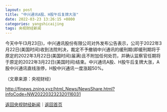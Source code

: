 ```yaml
---
layout: post
title: "中兴通讯A股、H股午后复牌大涨"
date: 2022-03-23 13:26:15 +0800
categories: yangshicaijing
tags: 央视财经新闻
---
```

<p>今天中午(3月23日)，中兴通讯股份有限公司对外发布公告表示，公司于2022年3月22日(美国时间)收到法院判决，裁定不予撤销中兴通讯的缓刑期(即缓刑期将于原定的2022年3月22日(美国时间)届满)且不附加任何处罚，并确认监察官任期将于原定的2022年3月22日(美国时间)结束。中兴通讯A股、H股午后复牌大涨，A股中兴通讯直线涨停，H股中兴通讯一度涨超50%。</p><p class="em_media">（文章来源：央视财经）</p>

<http://finews.zning.xyz/html_News/NewsShare.html?infoCode=NW202203232320116031>

[返回央视财经新闻](//finews.withounder.com/category/yangshicaijing.html)｜[返回首页](//finews.withounder.com/)